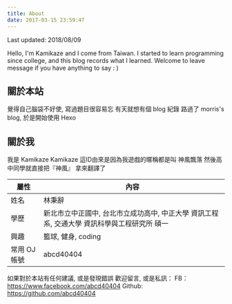 ```yaml
---
title: About
date: 2017-03-15 23:59:47
---
```

Last updated: 2018/08/09

Hello, I'm Kamikaze and I come from Taiwan.
I started to learn programming since college, and this blog records what I learned.
Welcome to leave message if you have anything to say : )

## 關於本站
覺得自己腦袋不好使, 寫過題目很容易忘
有天就想有個 blog 紀錄
路過了 morris's blog, 於是開始使用 Hexo

## 關於我

我是 Kamikaze
Kamikaze 這ID由來是因為我遊戲的暱稱都是叫 神風飄落
然後高中同學就直接把『神風』 拿來翻譯了

| 屬性 | 內容                                                |
|------|-----------------------------------------------------|
| 姓名 | 林秉辭 |
| 學歷 | 新北市立中正國中, 台北市立成功高中, 中正大學 資訊工程系, 交通大學 資訊科學與工程研究所 碩一|
| 興趣 | 籃球, 健身, coding |
| 常用 OJ 帳號 | abcd40404 |


如果對於本站有任何建議, 或是發現錯誤
歡迎留言, 或是私訊：
FB：https://www.facebook.com/abcd40404
Github: https://github.com/abcd40404

